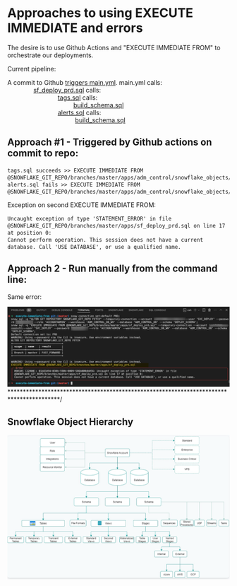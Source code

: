 # Approaches to using EXECUTE IMMEDIATE and errors

The desire is to use Github Actions and "EXECUTE IMMEDIATE FROM" to orchestrate our deployments.  

Current pipeline:

A commit to Github [triggers main.yml](/.github/workflows/main.txt).  main.yml calls:  
&nbsp;&nbsp;&nbsp;&nbsp;&nbsp;&nbsp;&nbsp;&nbsp;&nbsp;&nbsp;&nbsp;&nbsp;&nbsp;&nbsp;&nbsp;[sf_deploy_prd.sql](apps/sf_deploy_prd.sql) calls:  
&nbsp;&nbsp;&nbsp;&nbsp;&nbsp;&nbsp;&nbsp;&nbsp;&nbsp;&nbsp;&nbsp;&nbsp;&nbsp;&nbsp;&nbsp;&nbsp;&nbsp;&nbsp;&nbsp;&nbsp;&nbsp;&nbsp;&nbsp;&nbsp;&nbsp;&nbsp;&nbsp;&nbsp;&nbsp;[tags.sql](apps/adm_control/snowflake_objects/databases/schemas/tags_schema/tags.sql) calls:  
&nbsp;&nbsp;&nbsp;&nbsp;&nbsp;&nbsp;&nbsp;&nbsp;&nbsp;&nbsp;&nbsp;&nbsp;&nbsp;&nbsp;&nbsp;&nbsp;&nbsp;&nbsp;&nbsp;&nbsp;&nbsp;&nbsp;&nbsp;&nbsp;&nbsp;&nbsp;&nbsp;&nbsp;&nbsp;&nbsp;&nbsp;&nbsp;&nbsp;&nbsp;&nbsp;&nbsp;&nbsp;&nbsp;[build_schema.sql](apps/build_schema.sql)  
&nbsp;&nbsp;&nbsp;&nbsp;&nbsp;&nbsp;&nbsp;&nbsp;&nbsp;&nbsp;&nbsp;&nbsp;&nbsp;&nbsp;&nbsp;&nbsp;&nbsp;&nbsp;&nbsp;&nbsp;&nbsp;&nbsp;&nbsp;&nbsp;&nbsp;&nbsp;&nbsp;&nbsp;&nbsp;[alerts.sql](apps/adm_control/snowflake_objects/databases/schemas/alerts_schema/alerts.sql) calls:  
&nbsp;&nbsp;&nbsp;&nbsp;&nbsp;&nbsp;&nbsp;&nbsp;&nbsp;&nbsp;&nbsp;&nbsp; &nbsp;&nbsp;&nbsp;&nbsp;&nbsp;&nbsp;&nbsp;&nbsp;&nbsp;&nbsp;&nbsp;&nbsp;&nbsp;&nbsp;&nbsp;&nbsp;&nbsp;&nbsp;&nbsp;&nbsp;&nbsp;&nbsp;&nbsp;&nbsp;&nbsp;&nbsp;[build_schema.sql](apps/build_schema.sql)  


## Approach #1 - Triggered by Github actions on commit to repo:

```
tags.sql succeeds >> EXECUTE IMMEDIATE FROM @SNOWFLAKE_GIT_REPO/branches/master/apps/adm_control/snowflake_objects/databases/schemas/tags_schema/tags.sql;
alerts.sql fails >> EXECUTE IMMEDIATE FROM @SNOWFLAKE_GIT_REPO/branches/master/apps/adm_control/snowflake_objects/databases/schemas/alerts_schema/alerts.sql; 
```
Exception on second EXECUTE IMMEDIATE FROM: 
```
Uncaught exception of type 'STATEMENT_ERROR' in file @SNOWFLAKE_GIT_REPO/branches/master/apps/sf_deploy_prd.sql on line 17 at position 0:   
Cannot perform operation. This session does not have a current database. Call 'USE DATABASE', or use a qualified name.    
```

## Approach 2 - Run manually from the command line:  
Same error:  

![alt text](image.png)
\****************************************************************************************/



## Snowflake Object Hierarchy
![Snowflake Object Hierarchy](./.images/snowflakeObjectHierarchy.png)



